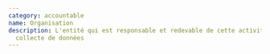 ```yaml
---
category: accountable
name: Organisation
description: L'entité qui est responsable et redevable de cette activité de
  collecte de données
---
```

